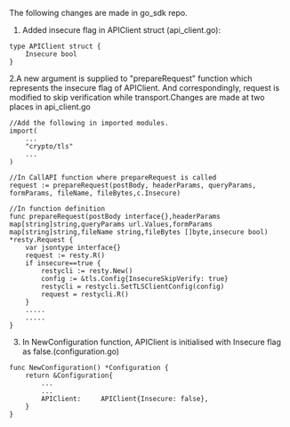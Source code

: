 The following changes are made in go_sdk repo.

1. Added insecure flag in APIClient struct (api_client.go):

```
type APIClient struct {
    Insecure bool
}
```

2.A new argument is supplied to "prepareRequest" function which represents the insecure flag of APIClient. And correspondingly, request is modified to skip verification while transport.Changes are made at two places in api_client.go

```
//Add the following in imported modules.
import(
    ...
    "crypto/tls"
    ...
)

//In CallAPI function where prepareRequest is called
request := prepareRequest(postBody, headerParams, queryParams, formParams, fileName, fileBytes,c.Insecure)

//In function definition
func prepareRequest(postBody interface{},headerParams map[string]string,queryParams url.Values,formParams map[string]string,fileName string,fileBytes []byte,insecure bool) *resty.Request {
    var jsontype interface{}
    request := resty.R()
    if insecure==true {
        restycli := resty.New()
        config := &tls.Config{InsecureSkipVerify: true}
        restycli = restycli.SetTLSClientConfig(config)
        request = restycli.R()
    }
    .....
    .....
}

```

3. In NewConfiguration function, APIClient is initialised with Insecure flag as false.(configuration.go)

```
func NewConfiguration() *Configuration {
    return &Configuration{
        ...
        ...
        APIClient:     APIClient{Insecure: false},
    }
}

```

